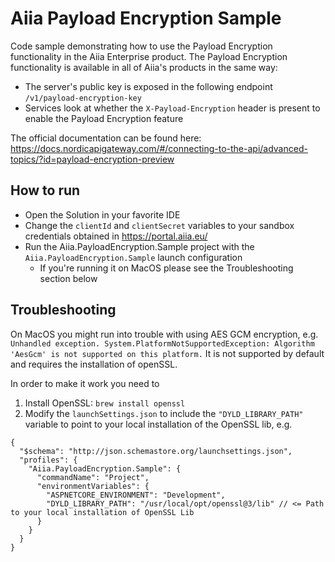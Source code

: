 # Aiia Payload Encryption Sample

Code sample demonstrating how to use the Payload Encryption functionality in the Aiia Enterprise product.
The Payload Encryption functionality is available in all of Aiia's products in the same way: 
 - The server's public key is exposed in the following endpoint `/v1/payload-encryption-key`
 - Services look at whether the `X-Payload-Encryption` header is present to enable the Payload Encryption feature

The official documentation can be found here:
https://docs.nordicapigateway.com/#/connecting-to-the-api/advanced-topics/?id=payload-encryption-preview

## How to run
- Open the Solution in your favorite IDE
- Change the `clientId` and `clientSecret` variables to your sandbox credentials obtained in https://portal.aiia.eu/
- Run the Aiia.PayloadEncryption.Sample project with the `Aiia.PayloadEncryption.Sample` launch configuration
  - If you're running it on MacOS please see the Troubleshooting section below

## Troubleshooting
On MacOS you might run into trouble with using AES GCM encryption, e.g.
`Unhandled exception. System.PlatformNotSupportedException: Algorithm 'AesGcm' is not supported on this platform.`
It is not supported by default and requires the installation of openSSL.

In order to make it work you need to 
1. Install OpenSSL: `brew install openssl`
2. Modify the `launchSettings.json` to include the `"DYLD_LIBRARY_PATH"` variable to point to your local installation of the OpenSSL lib, e.g.

```
{
  "$schema": "http://json.schemastore.org/launchsettings.json",
  "profiles": {
    "Aiia.PayloadEncryption.Sample": {
      "commandName": "Project",
      "environmentVariables": {
        "ASPNETCORE_ENVIRONMENT": "Development",
        "DYLD_LIBRARY_PATH": "/usr/local/opt/openssl@3/lib" // <= Path to your local installation of OpenSSL Lib
      }
    }
  }
}
```